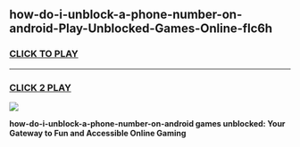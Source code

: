 
## how-do-i-unblock-a-phone-number-on-android-Play-Unblocked-Games-Online-flc6h
<h3>
<a href="https://premium76.site?title=how-do-i-unblock-a-phone-number-on-android&ref=25A">CLICK TO PLAY</a></h3>
<hr>

<h3>
<a href="https://premium76.site?title=how-do-i-unblock-a-phone-number-on-android&ref=25A">CLICK 2 PLAY</a>
  
</h3>

<a href="https://premium76.site?title=how-do-i-unblock-a-phone-number-on-android&ref=25A"><img src="https://clearcache.store/games.png"></a>


**how-do-i-unblock-a-phone-number-on-android games unblocked: Your Gateway to Fun and Accessible Online Gaming**
